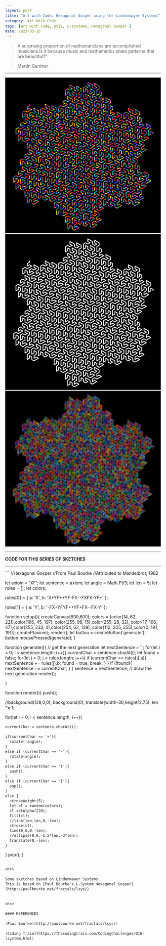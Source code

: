 ```yaml
---
layout: post
title: "Art with Code: Hexagonal Gosper using the Lindenmayer Systems"
category: Art With Code
tags: [art with code, p5js, L-systems, Hexagonal Gosper ]
date: 2021-03-18
---
```

>  A surprising proportion of mathematicians are accomplished
  musicians.Is it because music and mathematics share patterns
  that are beautiful?"


> Martin Gardner 

<hr>

<img src = "/images/037b.png"/>

<img src = "/images/037c.png"/>

<img src = "/images/037a.png"/>

<hr>

**CODE FOR THIS SERIES OF SKETCHES**
<hr>
```
//Hexagonal Gosper
//From Paul Bourke
//Attributed to Mandelbrot, 1982

let axiom = 'XF';
let sentence = axiom;
let angle = Math.PI/3;
let len = 5;
let rules = [];
let colors;

rules[0] = {
  a: 'X',
  b: 'X+YF++YF-FX--FXFX-YF+'
};

rules[1] = {
  a: 'Y',
  b: '-FX+YFYF++YF+FX--FX-Y'
};


function setup(){
  createCanvas(600,600);
  colors = [color(14, 62, 221),color(166, 45, 197),
            color(255, 98, 15),color(255, 28, 32),
            color(17, 166, 47),color(255, 233, 0),color(254, 62, 139),
            color(112, 205, 255),color(0, 191, 191)];
  createP(axiom);
  render();
  let button = createButton('generate');
  button.mousePressed(generate);
}

function generate(){
  // get the next generation
  let nextSentence = '';
  for(let i = 0; i < sentence.length; i++){
    currentChar = sentence.charAt(i);
    let found = false;
    for(let j = 0; j < rules.length; j++){
      if (currentChar == rules[j].a){
        nextSentence += rules[j].b;
        found = true;
        break;
      }
    }
    if (!found){
      nextSentence += currentChar;
    }
  }
  sentence = nextSentence;
  // draw the next generation
  render();

}


function render(){
  push();

  //background(128,0,0);
  background(0);
  translate(width-30,height/2.75);
  len *= 1;

  for(let i = 0; i < sentence.length; i++){


    currentChar = sentence.charAt(i);

    if(currentChar == '+'){
      rotate(-angle);
    }
    else if (currentChar == '-'){
      rotate(angle);
    }
    else if (currentChar == '['){
      push();
    }
    else if (currentChar == ']'){
      pop();
    }
    else {
      strokeWeight(5);
      let cl = random(colors);
      cl.setAlpha(220);
      fill(cl);
      //line(len,len,0,-len);
      stroke(cl);
      line(0,0,0,-len);
      //ellipse(0,0,-1.5*len,-3*len);
      translate(0,-len);
    }
  }
  pop();
}


```

<hr>

Some sketches based on Lindenmayer Systems.
This is based on [Paul Bourke's L-System Hexagonal Gosper](http://paulbourke.net/fractals/lsys/)


<hr>

#### REFERENCES

[Paul Bourke](http://paulbourke.net/fractals/lsys/)

[Coding Train](https://thecodingtrain.com/CodingChallenges/016-lsystem.html)
